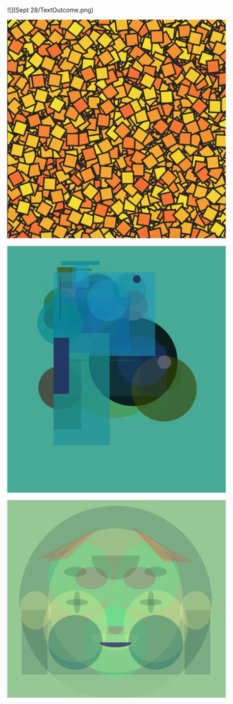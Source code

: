 ![](Sept 28/TextOutcome.png)

![](Sept23/CheeseTrap.png)

![](Sept13/Artwork-IM.png)

![](folder/Boby-Portrait-ScreenShot.png)



